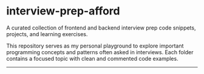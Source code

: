 # interview-prep-afford

A curated collection of frontend and backend interview prep code snippets, projects, and learning exercises.

This repository serves as my personal playground to explore important programming concepts and patterns often asked in interviews. Each folder contains a focused topic with clean and commented code examples.

---
